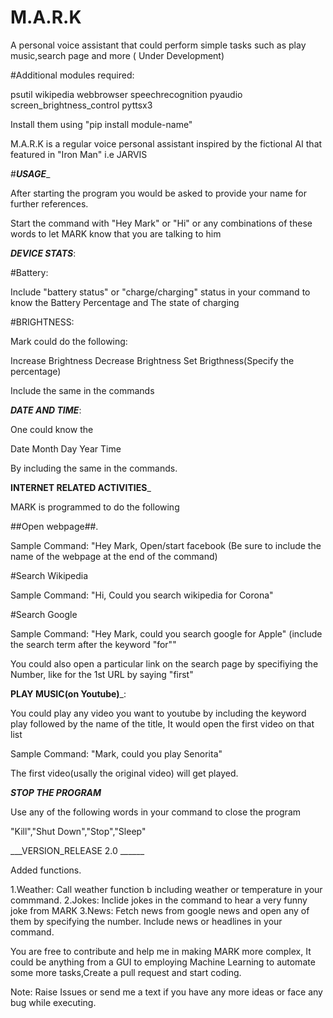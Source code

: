 # M.A.R.K
A personal voice assistant that could perform simple tasks such as play music,search page and more ( Under Development)

#Additional modules required:

psutil
wikipedia
webbrowser
speechrecognition
pyaudio
screen_brightness_control
pyttsx3

Install them using "pip install module-name"


M.A.R.K is a regular voice personal assistant inspired by the fictional AI that featured in "Iron Man" i.e JARVIS

#___USAGE____

After starting the program you would be asked to provide your name for further references.

Start the command with "Hey Mark" or "Hi" or any combinations of these words to let MARK know that you are talking to him

___DEVICE STATS___:

#Battery:

Include "battery status" or "charge/charging" status in your command to know the Battery Percentage and The state of charging

#BRIGHTNESS:

Mark could do the following:

Increase Brightness
Decrease Brightness
Set Brigthness(Specify the percentage)

Include the same in the commands

___DATE AND TIME___:

One could know the 

Date
Month
Day
Year
Time

By including the same in the commands.

__INTERNET RELATED ACTIVITIES___

MARK is programmed to do the following

##Open webpage##.

Sample Command: "Hey Mark, Open/start facebook (Be sure to include the name of the webpage at the end of the command)

#Search Wikipedia

Sample Command: "Hi, Could you search wikipedia for Corona"

#Search Google

Sample Command: "Hey Mark, could you search google for Apple" (include the search term after the keyword "for""

You could also open a particular link on the search page by specifiying the Number, like for the 1st URL by saying "first"


__PLAY MUSIC(on Youtube)___:

You could play any video you want to youtube by including the keyword play followed by the name of the title, It would open the first video on that list

Sample Command: "Mark, could you play Senorita"

The first video(usally the original video) will get played.

___STOP THE PROGRAM___

Use any of the following words in your command to close the program

"Kill","Shut Down","Stop","Sleep"


___VERSION_RELEASE 2.0 ______

Added functions.

1.Weather: Call weather function b including weather or temperature in your commmand.
2.Jokes: Inclide jokes in the command to hear a very funny joke from MARK
3.News: Fetch news from google news and open any of them by specifying the number. Include news or headlines in your command.


You are free to contribute and help me in making MARK more complex, It could be anything from a GUI to employing Machine Learning to automate some more tasks,Create a pull request and start coding.


Note: Raise Issues or send me a text if you have any more ideas or face any bug while executing.
